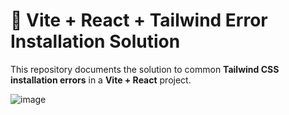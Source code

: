 # 🚀 Vite + React + Tailwind Error Installation Solution

This repository documents the solution to common **Tailwind CSS installation errors** in a **Vite + React** project.

![image](https://github.com/user-attachments/assets/4924eca9-38cc-4a8a-ac1b-8a8345f1a994)
